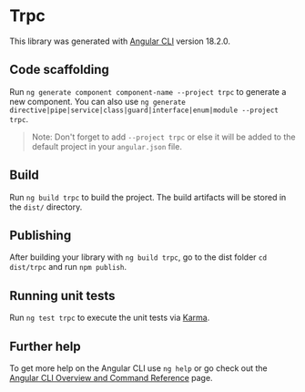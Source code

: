 # Trpc

This library was generated with [Angular CLI](https://github.com/angular/angular-cli) version 18.2.0.

## Code scaffolding

Run `ng generate component component-name --project trpc` to generate a new component. You can also use `ng generate directive|pipe|service|class|guard|interface|enum|module --project trpc`.
> Note: Don't forget to add `--project trpc` or else it will be added to the default project in your `angular.json` file. 

## Build

Run `ng build trpc` to build the project. The build artifacts will be stored in the `dist/` directory.

## Publishing

After building your library with `ng build trpc`, go to the dist folder `cd dist/trpc` and run `npm publish`.

## Running unit tests

Run `ng test trpc` to execute the unit tests via [Karma](https://karma-runner.github.io).

## Further help

To get more help on the Angular CLI use `ng help` or go check out the [Angular CLI Overview and Command Reference](https://angular.dev/tools/cli) page.
